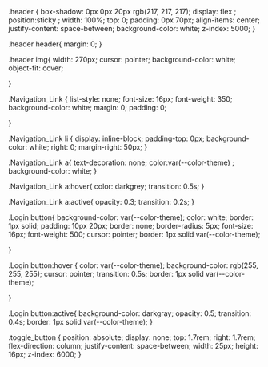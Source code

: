 .header {
  box-shadow: 0px 0px 20px rgb(217, 217, 217);
    display: flex ;
    position:sticky ;
    width: 100%;
    top: 0;
    padding: 0px 70px;
    align-items: center;
    justify-content: space-between;
    background-color: white;
    z-index: 5000;
 }

 .header header{
  margin: 0;
 }

 .header img{
   width: 270px;
   cursor: pointer;
   background-color: white;
   object-fit: cover;

 }



 .Navigation_Link {
   list-style: none;
   font-size: 16px;
   font-weight: 350;
   background-color: white;
   margin: 0;
   padding: 0;

 }

 .Navigation_Link li {
   display: inline-block;
   padding-top: 0px;
   background-color: white;
   right: 0;
   margin-right: 50px;
   }


 
 .Navigation_Link a{
  text-decoration: none;
  color:var(--color-theme) ;
  background-color: white;
  }

  .Navigation_Link a:hover{
    color: darkgrey;
    transition: 0.5s;
  }

  .Navigation_Link a:active{
    opacity: 0.3;
    transition: 0.2s;
  }



 .Login button{
  background-color: var(--color-theme);
  color: white;
  border: 1px solid;
  padding:  10px 20px;
  border: none;
  border-radius: 5px;
  font-size: 16px;
  font-weight: 500;
  cursor: pointer;
  border: 1px solid var(--color-theme);

 }

 .Login button:hover {
  color: var(--color-theme);
  background-color: rgb(255, 255, 255);
  cursor: pointer;
  transition: 0.5s;
  border: 1px solid var(--color-theme);
  
  

 }

 .Login button:active{
  background-color: darkgray;
  opacity: 0.5;
  transition: 0.4s;
  border: 1px solid var(--color-theme);
 }

 .toggle_button {
  position: absolute;
  display: none;
  top: 1.7rem;
  right: 1.7rem;
  flex-direction: column;
  justify-content: space-between;
  width: 25px;
  height: 16px;
  z-index: 6000;
 }